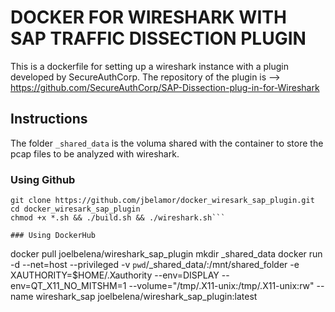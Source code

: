 # DOCKER FOR WIRESHARK WITH SAP TRAFFIC DISSECTION PLUGIN
This is a dockerfile for setting up a wireshark instance with a plugin developed by SecureAuthCorp.
The repository of the plugin is --> https://github.com/SecureAuthCorp/SAP-Dissection-plug-in-for-Wireshark

## Instructions
The folder `_shared_data` is the voluma shared with the container to store the pcap files to be analyzed with wireshark.

### Using Github
```
git clone https://github.com/jbelamor/docker_wiresark_sap_plugin.git
cd docker_wiresark_sap_plugin
chmod +x *.sh && ./build.sh && ./wireshark.sh```

### Using DockerHub
```
docker pull joelbelena/wireshark_sap_plugin
mkdir _shared_data
docker run -d --net=host --privileged -v `pwd`/_shared_data/:/mnt/shared_folder -e XAUTHORITY=$HOME/.Xauthority --env=DISPLAY --env=QT_X11_NO_MITSHM=1 --volume="/tmp/.X11-unix:/tmp/.X11-unix:rw" --name wireshark_sap joelbelena/wireshark_sap_plugin:latest
```
